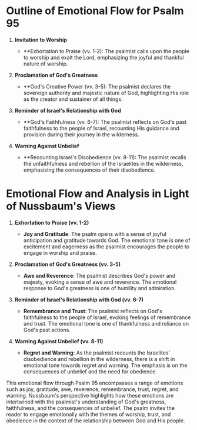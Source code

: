 # Outline of Emotional Flow for Psalm 95

1. **Invitation to Worship**
    - **Exhortation to Praise (vv. 1-2): The psalmist calls upon the people to worship and exalt the Lord, emphasizing the joyful and thankful nature of worship.

2. **Proclamation of God's Greatness**
    - **God's Creative Power (vv. 3-5): The psalmist declares the sovereign authority and majestic nature of God, highlighting His role as the creator and sustainer of all things.

3. **Reminder of Israel's Relationship with God**
    - **God's Faithfulness (vv. 6-7): The psalmist reflects on God's past faithfulness to the people of Israel, recounting His guidance and provision during their journey in the wilderness.

4. **Warning Against Unbelief**
    - **Recounting Israel's Disobedience (vv. 8-11): The psalmist recalls the unfaithfulness and rebellion of the Israelites in the wilderness, emphasizing the consequences of their disobedience.

# Emotional Flow and Analysis in Light of Nussbaum's Views

1. **Exhortation to Praise (vv. 1-2)**
    - **Joy and Gratitude**: The psalm opens with a sense of joyful anticipation and gratitude towards God. The emotional tone is one of excitement and eagerness as the psalmist encourages the people to engage in worship and praise.

2. **Proclamation of God's Greatness (vv. 3-5)**
    - **Awe and Reverence**: The psalmist describes God's power and majesty, evoking a sense of awe and reverence. The emotional response to God's greatness is one of humility and admiration.

3. **Reminder of Israel's Relationship with God (vv. 6-7)**
    - **Remembrance and Trust**: The psalmist reflects on God's faithfulness to the people of Israel, evoking feelings of remembrance and trust. The emotional tone is one of thankfulness and reliance on God's past actions.

4. **Warning Against Unbelief (vv. 8-11)**
    - **Regret and Warning**: As the psalmist recounts the Israelites' disobedience and rebellion in the wilderness, there is a shift in emotional tone towards regret and warning. The emphasis is on the consequences of unbelief and the need for obedience.

This emotional flow through Psalm 95 encompasses a range of emotions such as joy, gratitude, awe, reverence, remembrance, trust, regret, and warning. Nussbaum's perspective highlights how these emotions are intertwined with the psalmist's understanding of God's greatness, faithfulness, and the consequences of unbelief. The psalm invites the reader to engage emotionally with the themes of worship, trust, and obedience in the context of the relationship between God and His people.